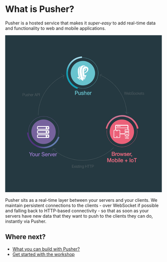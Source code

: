 # What is Pusher? <i class="fa fa-graduation-cap fa-2"></i>

Pusher is a hosted service that makes it *super-easy* to add real-time data and functionality to web and mobile applications.

![](../assets/img/pusher-circles.png)

Pusher sits as a real-time layer between your servers and your clients. We maintain persistent connections to the clients - over WebSocket if possible and falling back to HTTP-based connectivity - so that as soon as your servers have new data that they want to push to the clients they can do, instantly via Pusher.

## Where next?

* [What you can build with Pusher?](./pusher-use-cases.md)
* [Get started with the workshop](../getting-started/README.md)
